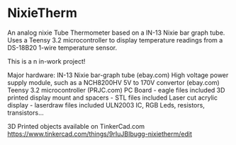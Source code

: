 # NixieTherm
 An analog nixie Tube Thermometer based on a IN-13 Nixie bar graph tube. Uses a Teensy 3.2 microcontroller to display temperature readings from a DS-18B20 1-wire temperature sensor.
 
 This is a n in-work project!
 
 Major hardware:
 IN-13 Nixie bar-graph tube (ebay.com)
 High voltage power supply module, such as a NCH8200HV 5V to 170V convertor (ebay.com)
 Teensy 3.2 microcontroller (PRJC.com)
 PC Board - eagle files included
 3D printed display mount and spacers - STL files included
 Laser cut acrylic display - laserdraw files included
 ULN2003 IC, RGB Leds, resistors, transistors...
  
 

 3D Printed objects available on TinkerCad.com
 https://www.tinkercad.com/things/9rIuJBIbugg-nixietherm/edit
 
 
